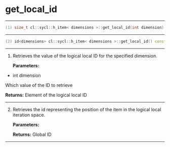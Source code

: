# get_local_id

---

```cpp
(1) size_t cl::sycl::h_item< dimensions >::get_local_id(int dimension) const
```

---

```cpp
(2) id<dimensions> cl::sycl::h_item< dimensions >::get_local_id() const
```

---

1. Retrieves the value of the logical local ID for the specified dimension. 

   **Parameters:**

  * int dimension

   Which value of the ID to retrieve 

   **Returns:** Element of the logical local ID 

---

2. Retrieves the id representing the position of the item in the logical local iteration space. 

   **Parameters:**

   **Returns:** Global ID 

---

